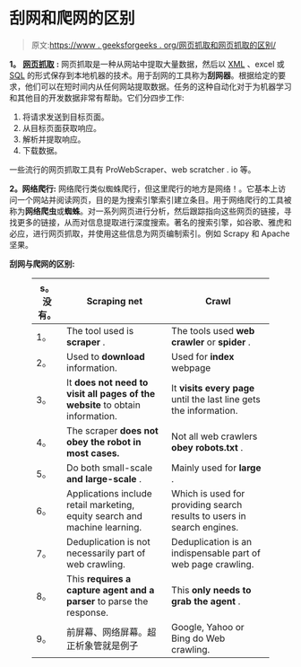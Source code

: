 # 刮网和爬网的区别

> 原文:[https://www . geeksforgeeks . org/网页抓取和网页抓取的区别/](https://www.geeksforgeeks.org/difference-between-web-scraping-and-web-crawling/)

**1。** [**网页抓取**](https://www.geeksforgeeks.org/introduction-to-web-scraping/) **:**
网页抓取是一种从网站中提取大量数据，然后以 [XML](https://www.geeksforgeeks.org/xml-basics/) 、excel 或 [SQL](https://www.geeksforgeeks.org/sql-tutorial/) 的形式保存到本地机器的技术。用于刮网的工具称为**刮网器**。根据给定的要求，他们可以在短时间内从任何网站提取数据。任务的这种自动化对于为机器学习和其他目的开发数据非常有帮助。它们分四步工作:

1.  将请求发送到目标页面。
2.  从目标页面获取响应。
3.  解析并提取响应。
4.  下载数据。

一些流行的网页抓取工具有 ProWebScraper、web scratcher . io 等。

**2。网络爬行:**
网络爬行类似蜘蛛爬行，但这里爬行的地方是网络！。它基本上访问一个网站并阅读网页，目的是为搜索引擎索引建立条目。用于网络爬行的工具被称为**网络爬虫**或**蜘蛛**。对一系列网页进行分析，然后跟踪指向这些网页的链接，寻找更多的链接，从而对信息提取进行深度搜索。著名的搜索引擎，如谷歌、雅虎和必应，进行网页抓取，并使用这些信息为网页编制索引。例如 Scrapy 和 Apache 坚果。

**刮网与爬网的区别:**

<figure class="table">

| s。没有。 | Scraping net | Crawl |
| --- | --- | --- |
| 1。 | The tool used is **scraper** . | The tools used **web crawler** or **spider** . |
| 2。 | Used to **download** information. | Used for **index** webpage |
| 3。 | It **does not need to visit all pages of the website** to obtain information. | It **visits every page** until the last line gets the information. |
| 4。 | The scraper **does not obey the robot in most cases.** | Not all web crawlers **obey robots.txt** . |
| 5。 | Do both small-scale **and large-scale** . | Mainly used for **large** . |
| 6。 | Applications include retail marketing, equity search and machine learning. | Which is used for providing search results to users in search engines. |
| 7。 | Deduplication is not necessarily part of web crawling. | Deduplication is an indispensable part of web page crawling. |
| 8。 | This **requires a capture agent and a parser** to parse the response. | This **only needs to grab the agent** . |
| 9。 | 前屏幕、网络屏幕。超正析象管就是例子 | Google, Yahoo or Bing do Web crawling. |

</figure>